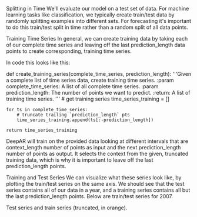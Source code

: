 Splitting in Time
We'll evaluate our model on a test set of data. For machine learning tasks like classification, we typically create train/test data by randomly splitting examples into different sets. For forecasting it's important to do this train/test split in time rather than a random split of all data points.

Training Time Series
In general, we can create training data by taking each of our complete time series and leaving off the last prediction_length data points to create corresponding, training time series.

In code this looks like this:

def create_training_series(complete_time_series, prediction_length):
    '''Given a complete list of time series data, create training time series.
       :param complete_time_series: A list of all complete time series.
       :param prediction_length: The number of points we want to predict.
       :return: A list of training time series.
       '''
    # get training series
    time_series_training = []

    for ts in complete_time_series:
        # truncate trailing `prediction_length` pts
        time_series_training.append(ts[:-prediction_length])

    return time_series_training
DeepAR will train on the provided data looking at different intervals that are context_length number of points as input and the next prediction_length number of points as output. It selects the context from the given, truncated training data, which is why it is important to leave off the last prediction_length points.

Training and Test Series
We can visualize what these series look like, by plotting the train/test series on the same axis. We should see that the test series contains all of our data in a year, and a training series contains all but the last prediction_length points. Below are train/test series for 2007.


Test series and train series (truncated, in orange).
